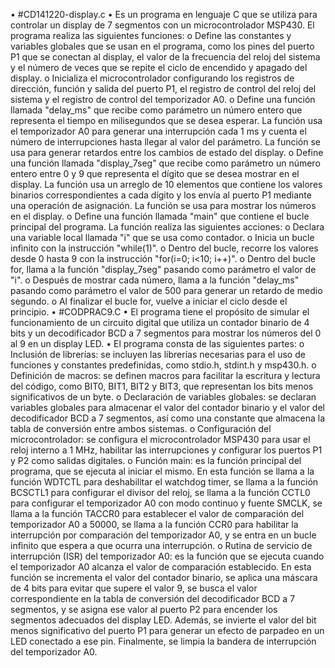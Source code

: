 •	#CD141220-display.c
•	Es un programa en lenguaje C que se utiliza para controlar un display de 7 segmentos con un microcontrolador MSP430. El programa realiza las siguientes funciones:
o	Define las constantes y variables globales que se usan en el programa, como los pines del puerto P1 que se conectan al display, el valor de la frecuencia del reloj del sistema y el número de veces que se repite el ciclo de encendido y apagado del display.
o	Inicializa el microcontrolador configurando los registros de dirección, función y salida del puerto P1, el registro de control del reloj del sistema y el registro de control del temporizador A0.
o	Define una función llamada "delay_ms" que recibe como parámetro un número entero que representa el tiempo en milisegundos que se desea esperar. La función usa el temporizador A0 para generar una interrupción cada 1 ms y cuenta el número de interrupciones hasta llegar al valor del parámetro. La función se usa para generar retardos entre los cambios de estado del display.
o	Define una función llamada "display_7seg" que recibe como parámetro un número entero entre 0 y 9 que representa el dígito que se desea mostrar en el display. La función usa un arreglo de 10 elementos que contiene los valores binarios correspondientes a cada dígito y los envía al puerto P1 mediante una operación de asignación. La función se usa para mostrar los números en el display.
o	Define una función llamada "main" que contiene el bucle principal del programa. La función realiza las siguientes acciones:
o	Declara una variable local llamada "i" que se usa como contador.
o	Inicia un bucle infinito con la instrucción "while(1)".
o	Dentro del bucle, recorre los valores desde 0 hasta 9 con la instrucción "for(i=0; i<10; i++)".
o	Dentro del bucle for, llama a la función "display_7seg" pasando como parámetro el valor de "i".
o	Después de mostrar cada número, llama a la función "delay_ms" pasando como parámetro el valor de 500 para generar un retardo de medio segundo.
o	Al finalizar el bucle for, vuelve a iniciar el ciclo desde el principio.
•	#CODPRAC9.C
•	El programa tiene el propósito de simular el funcionamiento de un circuito digital que utiliza un contador binario de 4 bits y un decodificador BCD a 7 segmentos para mostrar los números del 0 al 9 en un display LED.
•	El programa consta de las siguientes partes:
o	Inclusión de librerías: se incluyen las librerías necesarias para el uso de funciones y constantes predefinidas, como stdio.h, stdint.h y msp430.h.
o	Definición de macros: se definen macros para facilitar la escritura y lectura del código, como BIT0, BIT1, BIT2 y BIT3, que representan los bits menos significativos de un byte.
o	Declaración de variables globales: se declaran variables globales para almacenar el valor del contador binario y el valor del decodificador BCD a 7 segmentos, así como una constante que almacena la tabla de conversión entre ambos sistemas.
o	Configuración del microcontrolador: se configura el microcontrolador MSP430 para usar el reloj interno a 1 MHz, habilitar las interrupciones y configurar los puertos P1 y P2 como salidas digitales.
o	Función main: es la función principal del programa, que se ejecuta al iniciar el mismo. En esta función se llama a la función WDTCTL para deshabilitar el watchdog timer, se llama a la función BCSCTL1 para configurar el divisor del reloj, se llama a la función CCTL0 para configurar el temporizador A0 con modo continuo y fuente SMCLK, se llama a la función TACCR0 para establecer el valor de comparación del temporizador A0 a 50000, se llama a la función CCR0 para habilitar la interrupción por comparación del temporizador A0, y se entra en un bucle infinito que espera a que ocurra una interrupción.
o	Rutina de servicio de interrupción (ISR) del temporizador A0: es la función que se ejecuta cuando el temporizador A0 alcanza el valor de comparación establecido. En esta función se incrementa el valor del contador binario, se aplica una máscara de 4 bits para evitar que supere el valor 9, se busca el valor correspondiente en la tabla de conversión del decodificador BCD a 7 segmentos, y se asigna ese valor al puerto P2 para encender los segmentos adecuados del display LED. Además, se invierte el valor del bit menos significativo del puerto P1 para generar un efecto de parpadeo en un LED conectado a ese pin. Finalmente, se limpia la bandera de interrupción del temporizador A0.

